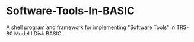 # Software-Tools-In-BASIC
A shell program and framework for implementing "Software Tools" in TRS-80 Model I Disk BASIC.
